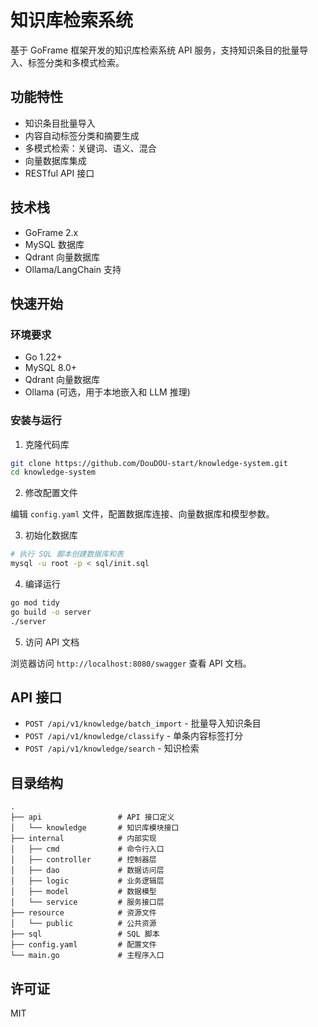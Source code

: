 # 知识库检索系统

基于 GoFrame 框架开发的知识库检索系统 API 服务，支持知识条目的批量导入、标签分类和多模式检索。

## 功能特性

- 知识条目批量导入
- 内容自动标签分类和摘要生成
- 多模式检索：关键词、语义、混合
- 向量数据库集成
- RESTful API 接口

## 技术栈

- GoFrame 2.x
- MySQL 数据库
- Qdrant 向量数据库
- Ollama/LangChain 支持

## 快速开始

### 环境要求

- Go 1.22+
- MySQL 8.0+
- Qdrant 向量数据库
- Ollama (可选，用于本地嵌入和 LLM 推理)

### 安装与运行

1. 克隆代码库

```bash
git clone https://github.com/DouDOU-start/knowledge-system.git
cd knowledge-system
```

2. 修改配置文件

编辑 `config.yaml` 文件，配置数据库连接、向量数据库和模型参数。

3. 初始化数据库

```bash
# 执行 SQL 脚本创建数据库和表
mysql -u root -p < sql/init.sql
```

4. 编译运行

```bash
go mod tidy
go build -o server
./server
```

5. 访问 API 文档

浏览器访问 `http://localhost:8080/swagger` 查看 API 文档。

## API 接口

- `POST /api/v1/knowledge/batch_import` - 批量导入知识条目
- `POST /api/v1/knowledge/classify` - 单条内容标签打分
- `POST /api/v1/knowledge/search` - 知识检索

## 目录结构

```
.
├── api                 # API 接口定义
│   └── knowledge       # 知识库模块接口
├── internal            # 内部实现
│   ├── cmd             # 命令行入口
│   ├── controller      # 控制器层
│   ├── dao             # 数据访问层
│   ├── logic           # 业务逻辑层
│   ├── model           # 数据模型
│   └── service         # 服务接口层
├── resource            # 资源文件
│   └── public          # 公共资源
├── sql                 # SQL 脚本
├── config.yaml         # 配置文件
└── main.go             # 主程序入口
```

## 许可证

MIT